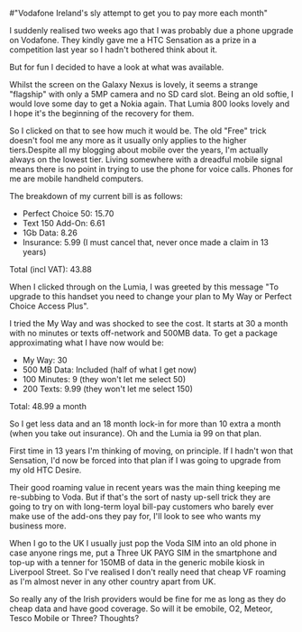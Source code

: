 #"Vodafone Ireland's sly attempt to get you to pay more each month"

I suddenly realised two weeks ago that I was probably due a phone upgrade on Vodafone. They kindly gave me a HTC Sensation as a prize in a competition last year so I hadn't bothered think about it.

But for fun I decided to have a look at what was available.

Whilst the screen on the Galaxy Nexus is lovely, it seems a strange "flagship" with only a 5MP camera and no SD card slot. Being an old softie, I would love some day to get a Nokia again. That Lumia 800 looks lovely and I hope it's the beginning of the recovery for them.

So I clicked on that to see how much it would be. The old "Free" trick doesn't fool me any more as it usually only applies to the higher tiers.Despite all my blogging about mobile over the years, I'm actually always on the lowest tier. Living somewhere with a dreadful mobile signal means there is no point in trying to use the phone for voice calls. Phones for me are mobile handheld computers.

The breakdown of my current bill is as follows:
<ul>
	<li>Perfect Choice 50: 15.70</li>
	<li>Text 150 Add-On: 6.61</li>
	<li>1Gb Data: 8.26</li>
	<li>Insurance: 5.99 (I must cancel that, never once made a claim in 13 years)</li>
</ul>
Total (incl VAT): 43.88

When I clicked through on the Lumia, I was greeted by this message "To upgrade to this handset you need to change your plan to My Way or Perfect Choice Access Plus".

I tried the My Way and was shocked to see the cost. It starts at 30 a month with no minutes or texts off-network and 500MB data. To get a package approximating what I have now would be:
<ul>
	<li>My Way: 30</li>
	<li>500 MB Data: Included (half of what I get now)</li>
	<li>100 Minutes: 9 (they won't let me select 50)</li>
	<li>200 Texts: 9.99 (they won't let me select 150)</li>
</ul>
Total: 48.99 a month

So I get less data and an 18 month lock-in for more than 10 extra a month (when you take out insurance). Oh and the Lumia ia 99 on that plan.

First time in 13 years I'm thinking of moving, on principle. If I hadn't won that Sensation, I'd now be forced into that plan if I was going to upgrade from my old HTC Desire.

Their good roaming value in recent years was the main thing keeping me re-subbing to Voda. But if that's the sort of nasty up-sell trick they are going to try on with long-term loyal bill-pay customers who barely ever make use of the add-ons they pay for, I'll look to see who wants my business more.

When I go to the UK I usually just pop the Voda SIM into an old phone in case anyone rings me, put a Three UK PAYG SIM in the smartphone and top-up with a tenner for 150MB of data in the generic mobile kiosk in Liverpool Street. So I've realised I don't really need that cheap VF roaming as I'm almost never in any other country apart from UK.

So really any of the Irish providers would be fine for me as long as they do cheap data and have good coverage. So will it be emobile, O2, Meteor, Tesco Mobile or Three? Thoughts?